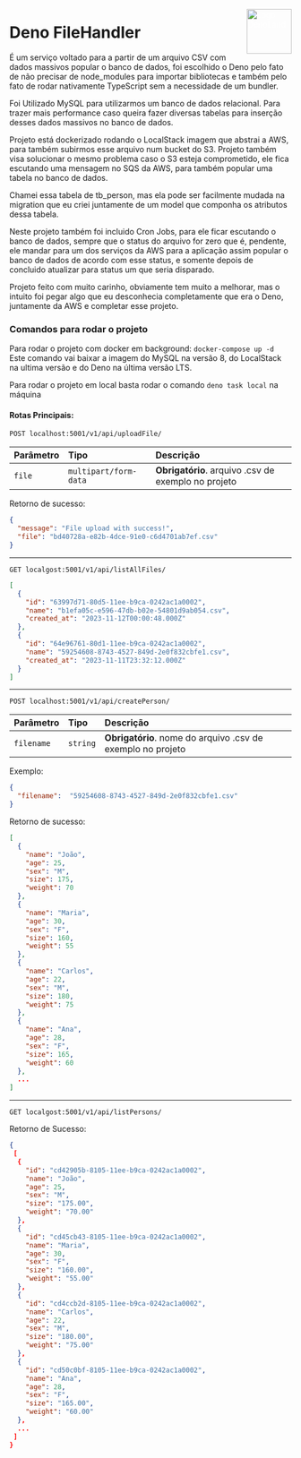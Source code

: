 <img
  src="https://upload.wikimedia.org/wikipedia/commons/thumb/8/84/Deno.svg/120px-Deno.svg.png"
  style="float: right; vertical-align: top; width:5rem; height:5rem; color: #ffffff;"
  alt="Logo DenoLand"
/>

# Deno FileHandler
É um serviço voltado para a partir de um arquivo CSV com dados massivos popular o banco de dados, foi escolhido o Deno pelo fato de não precisar de node_modules para importar bibliotecas e também pelo fato de rodar nativamente TypeScript sem a necessidade de um bundler.

Foi Utilizado MySQL para utilizarmos um banco de dados relacional. Para trazer mais performance caso queira fazer diversas tabelas para inserção desses dados massivos no banco de dados.

Projeto está dockerizado rodando o LocalStack imagem que abstrai a AWS, para também subirmos esse arquivo num bucket do S3.
Projeto também visa solucionar o mesmo problema caso o S3 esteja comprometido, ele fica escutando uma mensagem no SQS da AWS, para também popular uma tabela no banco de dados.

Chamei essa tabela de tb_person, mas ela pode ser facilmente mudada na migration que eu criei juntamente de um model que componha os atributos dessa tabela.

Neste projeto também foi incluido Cron Jobs, para ele ficar escutando o banco de dados, sempre que o status do arquivo for zero que é, pendente, ele mandar para um dos serviços da AWS para a aplicação assim popular o banco de dados de acordo com esse status, e somente depois de concluido atualizar para status um que seria disparado.

Projeto feito com muito carinho, obviamente tem muito a melhorar, mas o intuito foi pegar algo que eu desconhecia completamente que era o Deno, juntamente da AWS e completar esse projeto.

### Comandos para rodar o projeto
Para rodar o projeto com docker em background: `docker-compose up -d`
Este comando vai baixar a imagem do MySQL na versão 8, do LocalStack na ultima versão e do Deno na última versão LTS.

Para rodar o projeto em local basta rodar o comando `deno task local` na máquina

#### Rotas Principais:

```http
POST localhost:5001/v1/api/uploadFile/
```
| Parâmetro   | Tipo       | Descrição                           |
| :---------- | :--------- | :---------------------------------- |
| `file` | `multipart/form-data` | **Obrigatório**. arquivo .csv de exemplo no projeto|

Retorno de sucesso:
```json
{
  "message": "File upload with success!",
  "file": "bd40728a-e82b-4dce-91e0-c6d4701ab7ef.csv"
}
```
----
```http
GET localgost:5001/v1/api/listAllFiles/
```
```json
[
  {
    "id": "63997d71-80d5-11ee-b9ca-0242ac1a0002",
    "name": "b1efa05c-e596-47db-b02e-54801d9ab054.csv",
    "created_at": "2023-11-12T00:00:48.000Z"
  },
  {
    "id": "64e96761-80d1-11ee-b9ca-0242ac1a0002",
    "name": "59254608-8743-4527-849d-2e0f832cbfe1.csv",
    "created_at": "2023-11-11T23:32:12.000Z"
  }
]
```

----
```http
POST localhost:5001/v1/api/createPerson/
```
| Parâmetro   | Tipo       | Descrição                           |
| :---------- | :--------- | :---------------------------------- |
| `filename` | `string` | **Obrigatório**. nome do arquivo .csv de exemplo no projeto|

Exemplo:
```json
{
  "filename":  "59254608-8743-4527-849d-2e0f832cbfe1.csv"
}
```
Retorno de sucesso:
```json
[
  {
    "name": "João",
    "age": 25,
    "sex": "M",
    "size": 175,
    "weight": 70
  },
  {
    "name": "Maria",
    "age": 30,
    "sex": "F",
    "size": 160,
    "weight": 55
  },
  {
    "name": "Carlos",
    "age": 22,
    "sex": "M",
    "size": 180,
    "weight": 75
  },
  {
    "name": "Ana",
    "age": 28,
    "sex": "F",
    "size": 165,
    "weight": 60
  },
  ...
]
```
----
```http
GET localgost:5001/v1/api/listPersons/
```
Retorno de Sucesso:
```json
{
 [
  {
    "id": "cd42905b-8105-11ee-b9ca-0242ac1a0002",
    "name": "João",
    "age": 25,
    "sex": "M",
    "size": "175.00",
    "weight": "70.00"
  },
  {
    "id": "cd45cb43-8105-11ee-b9ca-0242ac1a0002",
    "name": "Maria",
    "age": 30,
    "sex": "F",
    "size": "160.00",
    "weight": "55.00"
  },
  {
    "id": "cd4ccb2d-8105-11ee-b9ca-0242ac1a0002",
    "name": "Carlos",
    "age": 22,
    "sex": "M",
    "size": "180.00",
    "weight": "75.00"
  },
  {
    "id": "cd50c0bf-8105-11ee-b9ca-0242ac1a0002",
    "name": "Ana",
    "age": 28,
    "sex": "F",
    "size": "165.00",
    "weight": "60.00"
  },
  ...
 ]
}
```